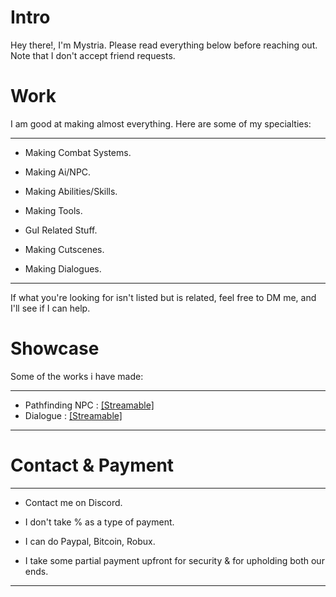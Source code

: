 # Intro
<p>Hey there!, I'm Mystria. Please read everything below before reaching out. Note that I don't accept friend requests.<br>

# Work
I am good at making almost everything. Here are some of my specialties:

-----------------------------------------
  - <p>Making Combat Systems.
  - <p>Making Ai/NPC.
  - <p>Making Abilities/Skills.
  - <p>Making Tools.
  - <p>GuI Related Stuff.
  - <p>Making Cutscenes.
  - <p>Making Dialogues.<br>
  -----------------------------------------
If what you're looking for isn't listed but is related, feel free to DM me, and I'll see if I can help.

# Showcase
Some of the works i have made:

-----------------------------------------
- Pathfinding NPC : [[Streamable]](https://streamable.com/ata3ev)
- Dialogue : [[Streamable]](https://streamable.com/70ihvs)
-----------------------------------------
# Contact & Payment
-----------------------------------------
- <p>Contact me on Discord.
- <p>I don't take % as a type of payment.
- <p>I can do Paypal, Bitcoin, Robux.
- <p>I take some partial payment upfront for security & for upholding both our ends.<br>
-----------------------------------------
